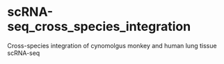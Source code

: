 # scRNA-seq_cross_species_integration
Cross-species integration of cynomolgus monkey and human lung tissue scRNA-seq
